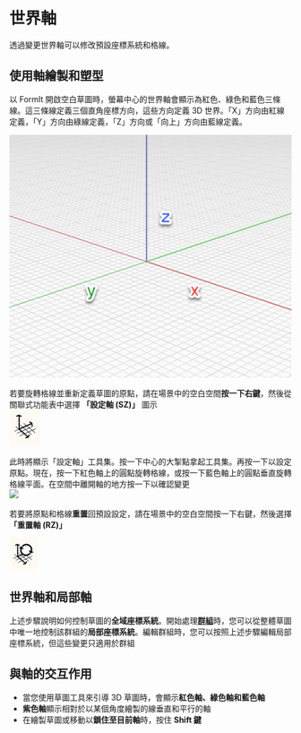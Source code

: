 # 世界軸

透過變更世界軸可以修改預設座標系統和格線。

## 使用軸繪製和塑型

以 FormIt 開啟空白草圖時，螢幕中心的世界軸會顯示為紅色、綠色和藍色三條線。這三條線定義三個直角座標方向，這些方向定義 3D 世界。「X」方向由紅線定義，「Y」方向由綠線定義，「Z」方向或「向上」方向由藍線定義。

![](../.gitbook/assets/axis.png)

若要旋轉格線並重新定義草圖的原點，請在場景中的空白空間**按一下右鍵**，然後從關聯式功能表中選擇 **「設定軸 (SZ)」** 圖示\
![](<../.gitbook/assets/guid-d035d02f-480d-44a2-ae80-4b4fbf3a6117-low (1).png>)

此時將顯示「設定軸」工具集。按一下中心的大掣點拿起工具集。再按一下以設定原點。現在，按一下紅色軸上的圓點旋轉格線，或按一下藍色軸上的圓點垂直旋轉格線平面。在空間中離開軸的地方按一下以確認變更\
![](../.gitbook/assets/2021-01-14\_12-30-10.gif)

若要將原點和格線**重置**回預設設定，請在場景中的空白空間按一下右鍵，然後選擇 **「重置軸 (RZ)」**

![](../.gitbook/assets/guid-eb26f44b-70b2-404a-8a7c-57d094d888c3-low.png)

## 世界軸和局部軸

上述步驟說明如何控制草圖的**全域座標系統**。開始處理[**群組**](groups.md)時，您可以從整體草圖中唯一地控制該群組的**局部座標系統**。編輯群組時，您可以按照上述步驟編輯局部座標系統，但這些變更只適用於群組

## 與軸的交互作用

* 當您使用草圖工具來引導 3D 草圖時，會顯示**紅色軸、綠色軸和藍色軸**
* **紫色軸**顯示相對於以某個角度繪製的線垂直和平行的軸
* 在繪製草圖或移動以**鎖住至目前軸**時，按住 **Shift 鍵**
